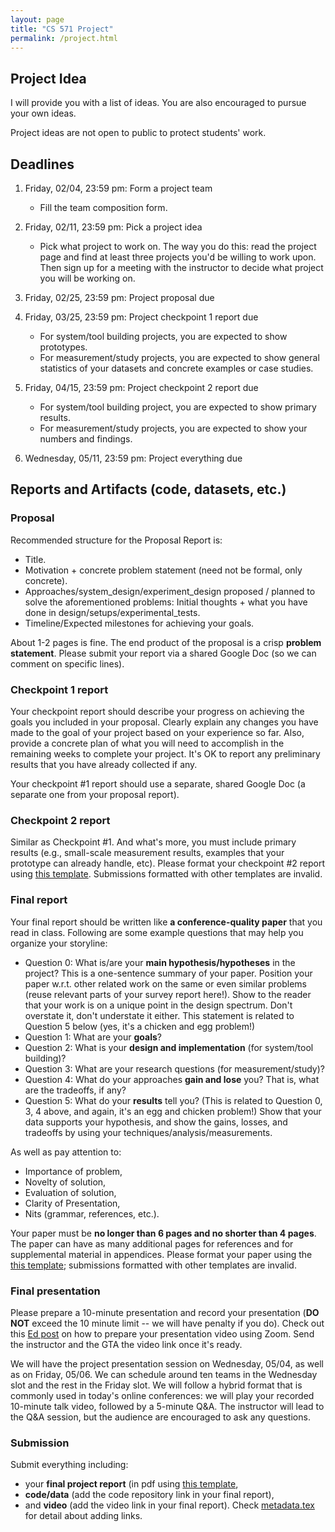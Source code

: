 ```yaml
---
layout: page
title: "CS 571 Project"
permalink: /project.html
---
```




## Project Idea

I will provide you with a list of ideas. You are also encouraged to
pursue your own ideas.

Project ideas are not open to public to protect students' work.  



## Deadlines

1. Friday, 02/04, 23:59 pm: Form a project team
	
	* Fill the team composition form.

2. Friday, 02/11, 23:59 pm: Pick a project idea
	
	* Pick what project to work on. The way you do this: read the project page and find at least three projects you'd be willing to work upon. Then sign up for a meeting with the instructor to decide what project you will be working on. 

3. Friday, 02/25, 23:59 pm: Project proposal due
	

4. Friday, 03/25, 23:59 pm: Project checkpoint 1 report due
	
	* For system/tool building projects, you are expected to show prototypes.
	* For measurement/study projects, you are expected to show general statistics of your datasets and concrete examples or case studies.

5. Friday, 04/15, 23:59 pm: Project checkpoint 2 report due

	* For system/tool building project, you are expected to show primary results.
	* For measurement/study projects, you are expected to show your numbers and findings.

6. Wednesday, 05/11, 23:59 pm: Project everything due


## Reports and Artifacts (code, datasets, etc.)

### Proposal

Recommended structure for the Proposal Report is:

* Title.
* Motivation + concrete problem statement (need not be formal, only concrete).
* Approaches/system_design/experiment_design proposed / planned to solve the aforementioned
problems: Initial thoughts + what you have done in design/setups/experimental_tests.
* Timeline/Expected milestones for achieving your goals.


About 1-2 pages is fine.
The end product of the proposal is a crisp **problem statement**. Please
submit your report via a shared Google Doc (so we can comment on
specific lines). 


### Checkpoint 1 report

Your checkpoint report should describe your progress on achieving the
goals you included in your proposal. Clearly explain any changes you
have made to the goal of your project based on your experience so
far. Also, provide a concrete plan of what you will need to
accomplish in the remaining weeks to complete your project. It's OK
to report any preliminary results that you have already collected if any. 

Your checkpoint #1 report should use a separate, shared Google Doc (a
separate one from your proposal report). 


### Checkpoint 2 report

Similar as Checkpoint #1. And what's more, you must include primary
results (e.g., small-scale measurement results, examples that your
prototype can already handle, etc). Please format your checkpoint #2
report using [this template](https://github.com/tddg/cs571_report_latex_template). 
Submissions formatted with other templates are invalid. 


### Final report

Your final report should be written like **a conference-quality paper** 
that you read in class. 
Following are some example questions that may help you organize your storyline:

* Question 0: What is/are your **main hypothesis/hypotheses** in the project? This is a one-sentence summary of your paper. Position your paper w.r.t. other related work on the same or even similar problems (reuse relevant parts of your survey report here!). Show to the reader that your work is on a unique point in the design spectrum. Don't overstate it, don't understate it either. This statement is related to Question 5 below (yes, it's a chicken and egg problem!)
* Question 1: What are your **goals**?
* Question 2: What is your **design and implementation** (for system/tool building)?
* Question 3: What are your research questions (for measurement/study)?
* Question 4: What do your approaches **gain and lose** you? That is, what are the tradeoffs, if any?
* Question 5: What do your **results** tell you? (This is related to Question 0, 3, 4 above, and again, it's an egg and chicken problem!) Show that your data supports your hypothesis, and show the gains, losses, and tradeoffs by using your techniques/analysis/measurements.

As well as pay attention to:

* Importance of problem,
* Novelty of solution,
* Evaluation of solution,
* Clarity of Presentation,
* Nits (grammar, references, etc.).

Your paper must be **no longer than 6 pages and no shorter than 4 pages**. The paper
can have as many additional pages for references and for supplemental material 
in appendices. 
Please format your paper using the [this template](https://github.com/tddg/cs571_report_latex_template); submissions formatted with other templates are invalid.



### Final presentation

Please prepare a 10-minute presentation and record your presentation (**DO NOT** exceed the 10 minute limit -- we will have penalty if you do). Check out this [Ed post](XX) on how to prepare your presentation video using Zoom. 
Send the instructor and the GTA the video link once it's ready. 

We will have the project presentation session on Wednesday, 05/04, as well as on Friday, 05/06. 
We can schedule around ten teams in the Wednesday slot and the rest in the Friday slot. 
We will follow a hybrid format that is commonly used in today's online conferences: we will play your recorded 10-minute talk video, followed by a 5-minute Q&A. The instructor will lead to the Q&A session, but the audience are encouraged to ask any questions. 



### Submission

Submit everything including: 

* your **final project report** (in pdf using [this template](https://github.com/tddg/cs571_report_latex_template), 
* **code/data** (add the code repository link in your final report), 
* and **video** (add the video link in your final report). Check [metadata.tex](https://github.com/tddg/cs571_report_latex_template/blob/main/metadata.tex) for detail about adding links.


